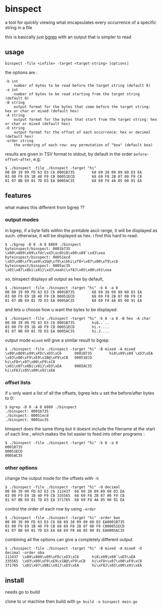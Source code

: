 # binspect

a tool for quickly viewing what encapsulates every occurrence of a specific string in a file

this is basically just [bgrep](https://github.com/tmbinc/bgrep/tree/master) with an output that is simpler to read 

## usage
```
binspect -file <infile> -target <target-string> [options]
```

the options are :
```
-b int
    number of bytes to be read before the target string (default 8)
-a int
    number of bytes to be read starting from the target string (default 8)
-B string
    output format for the bytes that come before the target string: hex or char or mixed (default hex)
-A string
    output format for the bytes that start from the target string: hex or char or mixed (default hex)
-O string
    output format for the offset of each occurrence: hex or decimal (default hex)
-order string
    the ordering of each row: any permutation of "boa" (default boa)
```
results are given in TSV format to stdout, by default in the order `before`-`offset`-`after`, e.g:
```
$ ./binspect -file ./binspect -target "hi"
00 80 39 09 FD 63 D3 C6 0001B735        68 69 38 09 89 60 D3 EA
03 00 F9 E9 1B 40 F9 CB 00051ECD        68 69 F8 2B 07 00 F9 C8
01 07 8B 69 01 7D D3 EA 0005AC35        68 69 F8 4A 05 00 91 EA
```


## features
what makes this different from bgrep ?? 

### output modes
in bgrep, if a byte falls within the printable ascii range, it will be displayed as such. otherwise, it will be displayed as hex. i find this hard to read:
```
$ ./bgrep -B 8 -A 8 6869 ./binspect
byteinspect/binspect: 0001b735
\x00\x809\x09\xfdc\xd3\xc6hi8\x09\x89`\xd3\xea
byteinspect/binspect: 00051ecd
\x03\x00\xf9\xe9\x1b@\xf9\xcbhi\xf8+\x07\x00\xf9\xc8
byteinspect/binspect: 0005ac35
\x01\x07\x8bi\x01}\xd3\xeahi\xf8J\x05\x00\x91\xea
```
so, binspect displays all output as hex by default,
```
$ ./binspect -file ./binspect -target "hi" -b 8 -a 8
00 80 39 09 FD 63 D3 C6 0001B735        68 69 38 09 89 60 D3 EA
03 00 F9 E9 1B 40 F9 CB 00051ECD        68 69 F8 2B 07 00 F9 C8
01 07 8B 69 01 7D D3 EA 0005AC35        68 69 F8 4A 05 00 91 EA
```
and lets u choose how u want the bytes to be displayed:
```
$ ./binspect -file ./binspect -target "hi" -b 8 -a 8 -B hex -A char
00 80 39 09 FD 63 D3 C6 0001B735        hi8..`..
03 00 F9 E9 1B 40 F9 CB 00051ECD        hi.+....
01 07 8B 69 01 7D D3 EA 0005AC35        hi.J....
```
output mode `mixed` will give a similar result to bgrep:
```
$ ./binspect -file ./binspect -target "hi" -B mixed -A mixed
\x00\x809\x09\xFDc\xD3\xC6      0001B735        hi8\x09\x89`\xD3\xEA
\x03\x00\xF9\xE9\x1B@\xF9\xCB   00051ECD        hi\xF8+\x07\x00\xF9\xC8
\x01\x07\x8Bi\x01}\xD3\xEA      0005AC35        hi\xF8J\x05\x00\x91\xEA
```
### offset lists
if u only want a list of all the offsets, bgrep lets u set the before/after bytes to 0:
```
$ bgrep -B 0 -A 0 6869 ./binspect
./binspect: 0001b735
./binspect: 00051ecd
./binspect: 0005ac35
```
binspect does the same thing but it doesnt include the filename at the start of each line , which makes the list easier to feed into other programs :
```
$ ./binspect -file ./binspect -target "hi" -b 0 -a 0
0001B735
00051ECD
0005AC35
```

### other options

change the output mode for the offsets with `-O`
```
$ ./binspect -file ./binspect -target "hi" -O decimal
00 80 39 09 FD 63 D3 C6 112437  68 69 38 09 89 60 D3 EA
03 00 F9 E9 1B 40 F9 CB 335565  68 69 F8 2B 07 00 F9 C8
01 07 8B 69 01 7D D3 EA 371765  68 69 F8 4A 05 00 91 EA
```

control the order of each row by using `-order`
```
$ ./binspect -file ./binspect -target "hi" -order bao
00 80 39 09 FD 63 D3 C6 68 69 38 09 89 60 D3 EA0001B735
03 00 F9 E9 1B 40 F9 CB 68 69 F8 2B 07 00 F9 C800051ECD
01 07 8B 69 01 7D D3 EA 68 69 F8 4A 05 00 91 EA0005AC35
```
combining all the options can give a completely different output
```
$ ./binspect -file ./binspect -target "hi" -B mixed -A mixed -O decimal -order oba 
112437  \x00\x809\x09\xFDc\xD3\xC6      hi8\x09\x89`\xD3\xEA
335565  \x03\x00\xF9\xE9\x1B@\xF9\xCB   hi\xF8+\x07\x00\xF9\xC8
371765  \x01\x07\x8Bi\x01}\xD3\xEA      hi\xF8J\x05\x00\x91\xEA
```
## install
needs go to build

clone to ur machine then build with `go build -o binspect main.go`

